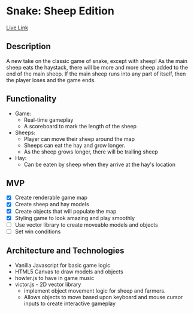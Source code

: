 # Snake: Sheep Edition

[Live Link](https://coconutman19.github.io/Snake-Sheep-Edition/)

## Description
A new take on the classic game of snake, except with sheep! As the main sheep eats the haystack, there will be more and more sheep added to the end of the main sheep. If the main sheep runs into any part of itself, then the player loses and the game ends.

## Functionality
  * Game:
    * Real-time gameplay
    * A scoreboard to mark the length of the sheep
  * Sheeps:
    * Player can move their sheep around the map
    * Sheeps can eat the hay and grow longer.
    * As the sheep grows longer, there will be trailing sheep
  * Hay:
    * Can be eaten by sheep when they arrive at the hay's location

## MVP
  - [x] Create renderable game map
  - [x] Create sheep and hay models
  - [x] Create objects that will populate the map
  - [x] Styling game to look amazing and play smoothly
  - [ ] Use vector library to create moveable models and objects
  - [ ] Set win conditions

## Architecture and Technologies
  * Vanilla Javascript for basic game logic
  * HTML5 Canvas to draw models and objects
  * howler.js to have in game music
  * victor.js - 2D vector library
    * implement object movement logic for sheep and farmers.
    * Allows objects to move based upon keyboard and mouse cursor inputs to create interactive gameplay